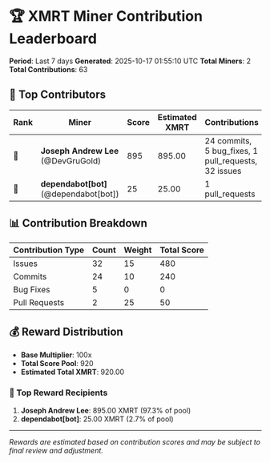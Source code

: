 # 🏆 XMRT Miner Contribution Leaderboard

**Period**: Last 7 days
**Generated**: 2025-10-17 01:55:10 UTC
**Total Miners**: 2
**Total Contributions**: 63

## 🥇 Top Contributors

| Rank | Miner | Score | Estimated XMRT | Contributions |
|------|-------|-------|----------------|---------------|
| 🥇 | **Joseph Andrew Lee** (@DevGruGold) | 895 | 895.00 | 24 commits, 5 bug_fixes, 1 pull_requests, 32 issues |
| 🥈 | **dependabot[bot]** (@dependabot[bot]) | 25 | 25.00 | 1 pull_requests |

## 📊 Contribution Breakdown

| Contribution Type | Count | Weight | Total Score |
|-------------------|-------|--------|-------------|
| Issues | 32 | 15 | 480 |
| Commits | 24 | 10 | 240 |
| Bug Fixes | 5 | 0 | 0 |
| Pull Requests | 2 | 25 | 50 |

## 💰 Reward Distribution

- **Base Multiplier**: 100x
- **Total Score Pool**: 920
- **Estimated Total XMRT**: 920.00

### 🎯 Top Reward Recipients
1. **Joseph Andrew Lee**: 895.00 XMRT (97.3% of pool)
2. **dependabot[bot]**: 25.00 XMRT (2.7% of pool)

---
*Rewards are estimated based on contribution scores and may be subject to final review and adjustment.*